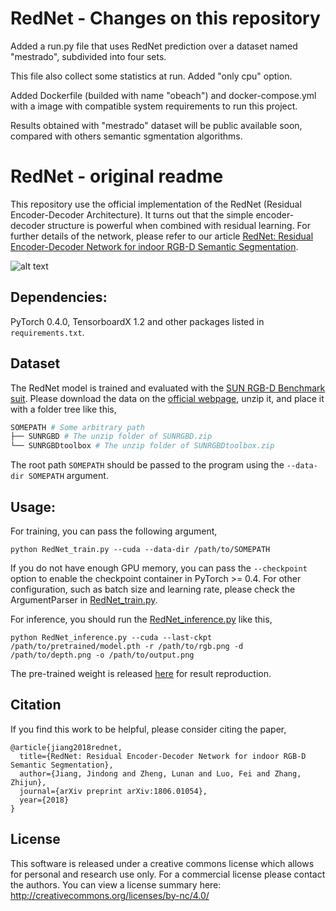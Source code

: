 # RedNet - Changes on this repository

Added a run.py file that uses RedNet prediction over a dataset named "mestrado", subdivided into four sets.

This file also collect some statistics at run. Added "only cpu" option. 

Added Dockerfile (builded with name "obeach") and docker-compose.yml with a image with compatible system requirements to run this project.

Results obtained with "mestrado" dataset will be public available soon, compared with others semantic sgmentation algorithms.     

# RedNet - original readme

This repository use the official implementation of the RedNet (Residual Encoder-Decoder Architecture). It turns out that the simple encoder-decoder structure is powerful when combined with residual learning. For further details of the network, please refer to our article [RedNet: Residual Encoder-Decoder Network for indoor RGB-D Semantic Segmentation](http://bit.ly/2MrIT78).

![alt text](figure/overall_structure.png  "Overall structure of RedNet")

<!-- <img src="overall_structure.png" width=80% title="Overall structure of RedNet" /> -->

## Dependencies:

PyTorch 0.4.0, TensorboardX 1.2 and other packages listed in `requirements.txt`.

## Dataset

The RedNet model is trained and evaluated with the [SUN RGB-D Benchmark suit](http://rgbd.cs.princeton.edu/paper.pdf). Please download the data on the [official webpage](http://rgbd.cs.princeton.edu), unzip it, and place it with a folder tree like this,

```bash
SOMEPATH # Some arbitrary path
├── SUNRGBD # The unzip folder of SUNRGBD.zip
└── SUNRGBDtoolbox # The unzip folder of SUNRGBDtoolbox.zip
```

The root path `SOMEPATH` should be passed to the program using the `--data-dir SOMEPATH` argument.

## Usage:

For training, you can pass the following argument,

```
python RedNet_train.py --cuda --data-dir /path/to/SOMEPATH
```

If you do not have enough GPU memory, you can pass the `--checkpoint` option to enable the checkpoint container in PyTorch >= 0.4. For other configuration, such as batch size and learning rate, please check the ArgumentParser in [RedNet_train.py](RedNet_train.py).

For inference, you should run the [RedNet_inference.py](RedNet_inference.py) like this,

```
python RedNet_inference.py --cuda --last-ckpt /path/to/pretrained/model.pth -r /path/to/rgb.png -d /path/to/depth.png -o /path/to/output.png
```

The pre-trained weight is released [here](http://bit.ly/2KDLeu9) for result reproduction.

## Citation

If you find this work to be helpful, please consider citing the paper,

    @article{jiang2018rednet,
      title={RedNet: Residual Encoder-Decoder Network for indoor RGB-D Semantic Segmentation},
      author={Jiang, Jindong and Zheng, Lunan and Luo, Fei and Zhang, Zhijun},
      journal={arXiv preprint arXiv:1806.01054},
      year={2018}
    }

## License

This software is released under a creative commons license which allows for personal and research use only.
For a commercial license please contact the authors.
You can view a license summary here: http://creativecommons.org/licenses/by-nc/4.0/
